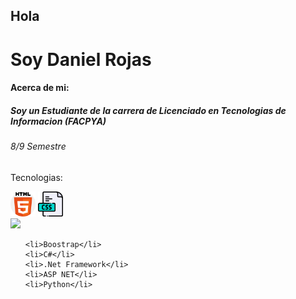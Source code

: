 <h2>Hola</h2><h1>Soy Daniel Rojas</h>

<h4>Acerca de mi:</h4>

<h5>Soy un Estudiante de la carrera de Licenciado en Tecnologias de Informacion (FACPYA)</h5>
<h6>8/9 Semestre</h6>
<p>Tecnologias:</p>

<div style="display:flex justify-content:space-around">
    <img src="img/html-5.png" height="40px" widht="50%">
    <img src="img/css.png" height="40px" widht="50%">

</div>


<div style="display:flex justify-content:space-around">
    <img src="img/c#.jpg" height="40px" widht="50%">
</div>


<ul>

   
    <li>Boostrap</li>
    <li>C#</li>
    <li>.Net Framework</li>
    <li>ASP NET</li>
    <li>Python</li>

</ul>
